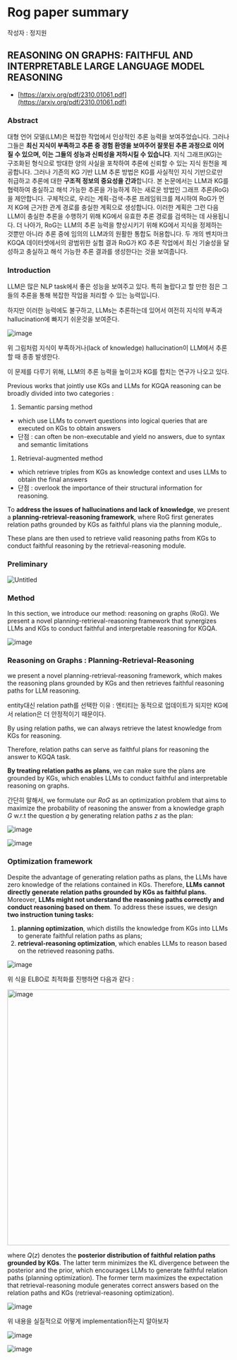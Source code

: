 # Rog paper summary

작성자 : 정지원

## REASONING ON GRAPHS: FAITHFUL AND INTERPRETABLE LARGE LANGUAGE MODEL REASONING

- [https://arxiv.org/pdf/2310.01061.pdf](https://arxiv.org/pdf/2310.01061.pdf)

### Abstract

대형 언어 모델(LLM)은 복잡한 작업에서 인상적인 추론 능력을 보여주었습니다. 그러나 그들은 **최신 지식이 부족하고 추론 중 경험 환영을 보여주어 잘못된 추론 과정으로 이어질 수 있으며, 이는 그들의 성능과 신뢰성을 저하시킬 수 있습니다**. 지식 그래프(KG)는 구조화된 형식으로 방대한 양의 사실을 포착하여 추론에 신뢰할 수 있는 지식 원천을 제공합니다. 그러나 기존의 KG 기반 LLM 추론 방법은 KG를 사실적인 지식 기반으로만 취급하고 추론에 대한 **구조적 정보의 중요성을 간과**합니다. 본 논문에서는 LLM과 KG를 협력하여 충실하고 해석 가능한 추론을 가능하게 하는 새로운 방법인 그래프 추론(RoG)을 제안합니다. 구체적으로, 우리는 계획-검색-추론 프레임워크를 제시하여 RoG가 먼저 KG에 근거한 관계 경로를 충실한 계획으로 생성합니다. 이러한 계획은 그런 다음 LLM이 충실한 추론을 수행하기 위해 KG에서 유효한 추론 경로를 검색하는 데 사용됩니다. 더 나아가, RoG는 LLM의 추론 능력을 향상시키기 위해 KG에서 지식을 정제하는 것뿐만 아니라 추론 중에 임의의 LLM과의 원활한 통합도 허용합니다. 두 개의 벤치마크 KGQA 데이터셋에서의 광범위한 실험 결과 RoG가 KG 추론 작업에서 최신 기술성을 달성하고 충실하고 해석 가능한 추론 결과를 생성한다는 것을 보여줍니다.

### Introduction

LLM은 많은 NLP task에서 좋은 성능을 보여주고 있다. 특히 놀랍다고 할 만한 점은 그들의 추론을 통해 복잡한 작업을 처리할 수 있는 능력입니다.

하지만 이러한 능력에도 불구하고, LLMs는 추론하는데 있어서 여전히 지식의 부족과 hallucination에 빠지기 쉬운것을 보여준다.

![image](https://github.com/Paper-is-all-you-need/PaperReview/assets/70795645/ae164a9c-e329-4946-bf14-ae5830b0cdac)


위 그림처럼 지식이 부족하거나(lack of knowledge) hallucination이 LLM에서 추론할 때 종종 발생한다.

이 문제를 다루기 위해, LLM의 추론 능력을 높이고자 KG를 합치는 연구가 나오고 있다.

Previous works that jointly use KGs and LLMs for KGQA reasoning can be broadly divided into two categories : 

1. Semantic parsing method
- which use LLMs to convert questions into logical queries that are executed on KGs to obtain answers
- 단점 : can often be non-executable and yield no answers, due to syntax and semantic limitations
1. Retrieval-augmented method
- which retrieve triples from KGs as knowledge context and uses LLMs to obtain the final answers
- 단점 : overlook the importance of their structural information for reasoning.

To **address the issues of hallucinations and lack of knowledge**, we present a **planning-retrieval-reasoning framework**, where RoG first generates relation paths grounded by KGs as faithful plans via the planning module,.

These plans are then used to retrieve valid reasoning paths from KGs to conduct faithful reasoning by the retrieval-reasoning module.

### Preliminary

![Untitled](Rog%20paper%20summary%2025016068e1834773922ab19458995bc5/Untitled%201.png)

### Method

In this section, we introduce our method: reasoning on graphs (RoG). We present a novel planning-retrieval-reasoning framework that synergizes LLMs and KGs to conduct faithful and interpretable
reasoning for KGQA.

![image](https://github.com/Paper-is-all-you-need/PaperReview/assets/70795645/d9be4eff-1045-4d73-9252-de15742db9c0)


### Reasoning on Graphs : Planning-Retrieval-Reasoning

we present a novel planning-retrieval-reasoning framework, which makes the reasoning plans grounded
by KGs and then retrieves faithful reasoning paths for LLM reasoning.

entity대신 relation path를 선택한 이유 : 엔티티는 동적으로 업데이트가 되지만 KG에서 relation은 더 안정적이기 때문이다.

By using relation paths, we can always retrieve the latest knowledge from KGs for reasoning.

Therefore, relation paths can serve as faithful plans for reasoning the answer to KGQA task.

**By treating relation paths as plans**, we can make sure the plans are grounded by KGs, which enables LLMs to conduct faithful and interpretable reasoning on graphs.

간단히 말해서, we formulate our *RoG* as an optimization problem that aims to maximize the probability of reasoning the answer from a knowledge graph $G$ w.r.t the question $q$ by generating relation paths $z$ as the plan:

![image](https://github.com/Paper-is-all-you-need/PaperReview/assets/70795645/f2866a4e-28e5-4017-b51c-efeecf622409)


![image](https://github.com/Paper-is-all-you-need/PaperReview/assets/70795645/07fcbef1-bc5f-4ab5-b571-441f46b44de7)


### Optimization framework

Despite the advantage of generating relation paths as plans, the LLMs have zero knowledge of the
relations contained in KGs. Therefore, **LLMs cannot directly generate relation paths grounded by
KGs as faithful plans.** Moreover, **LLMs might not understand the reasoning paths correctly and
conduct reasoning based on them**. To address these issues, we design **two instruction tuning tasks:**

1. **planning optimization**, which distills the knowledge from KGs into LLMs to generate faithful
relation paths as plans; 
2. **retrieval-reasoning optimization**, which enables LLMs to reason based on
the retrieved reasoning paths.

![image](https://github.com/Paper-is-all-you-need/PaperReview/assets/70795645/b37d95f2-ba11-4f51-ab66-511f1b18ff5d)


위 식을 ELBO로 최적화를 진행하면 다음과 같다 : 

<img width="579" alt="image" src="https://github.com/Paper-is-all-you-need/PaperReview/assets/70795645/692c5bee-7c04-415c-9962-365207a59107">


where $Q(z)$ denotes the **posterior distribution of faithful relation paths grounded by KGs**. The
latter term minimizes the KL divergence between the posterior and the prior, which encourages
LLMs to generate faithful relation paths (planning optimization). The former term maximizes the
expectation that retrieval-reasoning module generates correct answers based on the relation paths
and KGs (retrieval-reasoning optimization).

![image](https://github.com/Paper-is-all-you-need/PaperReview/assets/70795645/068c438b-c36b-4446-bd22-1e394c10de77)


위 내용을 실질적으로 어떻게 implementation하는지 알아보자

![image](https://github.com/Paper-is-all-you-need/PaperReview/assets/70795645/adfb5e5e-13e8-4140-becb-76309e9786be)


![image](https://github.com/Paper-is-all-you-need/PaperReview/assets/70795645/76f7f001-e469-4f16-89fc-58ba42a5ff7c)
